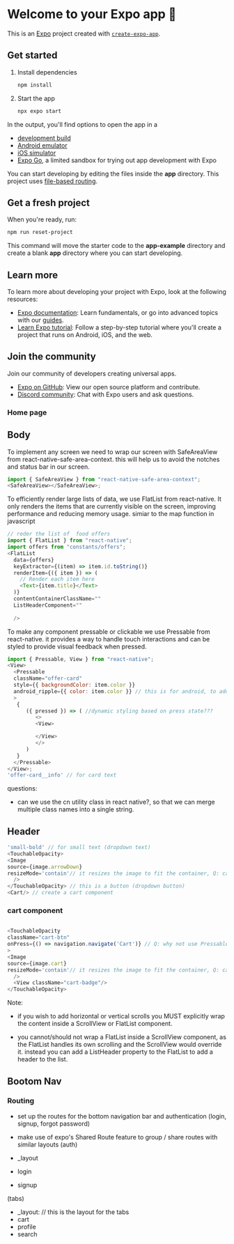 # Welcome to your Expo app 👋

This is an [Expo](https://expo.dev) project created with [`create-expo-app`](https://www.npmjs.com/package/create-expo-app).

## Get started

1. Install dependencies

   ```bash
   npm install
   ```

2. Start the app

   ```bash
   npx expo start
   ```

In the output, you'll find options to open the app in a

- [development build](https://docs.expo.dev/develop/development-builds/introduction/)
- [Android emulator](https://docs.expo.dev/workflow/android-studio-emulator/)
- [iOS simulator](https://docs.expo.dev/workflow/ios-simulator/)
- [Expo Go](https://expo.dev/go), a limited sandbox for trying out app development with Expo

You can start developing by editing the files inside the **app** directory. This project uses [file-based routing](https://docs.expo.dev/router/introduction).

## Get a fresh project

When you're ready, run:

```bash
npm run reset-project
```

This command will move the starter code to the **app-example** directory and create a blank **app** directory where you can start developing.

## Learn more

To learn more about developing your project with Expo, look at the following resources:

- [Expo documentation](https://docs.expo.dev/): Learn fundamentals, or go into advanced topics with our [guides](https://docs.expo.dev/guides).
- [Learn Expo tutorial](https://docs.expo.dev/tutorial/introduction/): Follow a step-by-step tutorial where you'll create a project that runs on Android, iOS, and the web.

## Join the community

Join our community of developers creating universal apps.

- [Expo on GitHub](https://github.com/expo/expo): View our open source platform and contribute.
- [Discord community](https://chat.expo.dev): Chat with Expo users and ask questions.

### Home page

## Body

To implement any screen we need to wrap our screen with SafeAreaView from react-native-safe-area-context. this will help us to avoid the notches and status bar in our screen.

```js
import { SafeAreaView } from "react-native-safe-area-context";
<SafeAreaView></SafeAreaView>;
```

To efficiently render large lists of data, we use FlatList from react-native. It only renders the items that are currently visible on the screen, improving performance and reducing memory usage. simiar to the map function in javascript

```js
// reder the list of  food offers
import { FlatList } from "react-native";
import offers from "constants/offers";
<FlatList
  data={offers}
  keyExtractor={(item) => item.id.toString()}
  renderItem={({ item }) => (
    // Render each item here
    <Text>{item.title}</Text>
  )}
  contentContainerClassName="" 
  ListHeaderComponent=""
  
  />
```

To make any component pressable or clickable we use Pressable from react-native. it provides a way to handle touch interactions and can be styled to provide visual feedback when pressed.

```js
import { Pressable, View } from "react-native";
<View>
  <Pressable 
  className="offer-card" 
  style={{ backgroundColor: item.color }}
  android_ripple={{ color: item.color }} // this is for android, to add ripple effect on press 
  >
   {
      ({ pressed }) => ( //dynamic styling based on press state???
         <>
         <View>

         </View>
         </>
      )
   }
  </Pressable>
</View>;
'offer-card__info' // for card text
```
questions:
- can we use the cn utility class in react native?, so that we can merge multiple class names into a single string.

## Header
 ```js
 'small-bold' // for small text (dropdown text)
 <TouchableOpacity>
 <Image 
 source={image.arrowDown}
 resizeMode='contain'// it resizes the image to fit the container, Q: can the tailwind class be used here?
   />
 </TouchableOpacity> // this is a button (dropdown button)
 <Cart/> // create a cart component 
 ```
 ### cart component
 ```js

 <TouchableOpacity 
 className="cart-btn" 
 onPress={() => navigation.navigate('Cart')} // Q: why not use Pressable here?, 
 >
 <Image 
 source={image.cart}
 resizeMode='contain'// it resizes the image to fit the container, Q: can the tailwind class be used here?
   />
   <View className="cart-badge"/>
 </TouchableOpacity>
 ```

 Note: 
 -  if you wish to add horizontal or vertical scrolls you MUST explicitly wrap the content inside a ScrollView or FlatList component.

 - you cannot/should not wrap a FlatList inside a ScrollView component, as the FlatList handles its own scrolling and the ScrollView would override it. instead you can add a ListHeader property to the FlatList to add a header to the list.

 ## Bootom Nav

 ### Routing
 - set up the routes for the bottom navigation bar and authentication (login, signup, forgot password)

 - make use of expo's Shared Route feature to group / share routes with similar layouts 
 (auth)
 - _layout
 - login
 - signup

 (tabs)
 - _layout: <Slot/> //  this is the layout for the tabs
 - cart
 - profile
 - search 






  